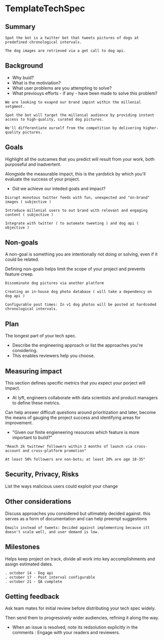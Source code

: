 # TemplateTechSpec

## Summary

```text
Spot the bot is a twitter bot that tweets pictures of dogs at predefined chronological intervals. 

The dog images are retrieved via a get call to dog api.
```

## Background

* Why buid?
* What is the motiviation?
* What user problems are you attempting to solve?
* What previouys efforts - if any - have been made to solve this problem?

```text
We are looking to exapnd our brand impint within the millenial setgment. 

Spot the bot will target the millenial audience by providing instant access to high-quality, curated dog pictures. 

We'll differentiate ourself from the competition by delivering higher-quality pictures.
```

## Goals

Highlight all the outcames that you predict will result from your work, both purposeful and inadvertent.

Alongside the measurable impact, this is the yardstick by which you'll evaluate the success of your project.

* Did we achieve our inteded goals and impact?

```text
Disrupt monotous twitter feeds with fun, unexpected and "on-brand" images ( subjective )

Introduce millenial users to out brand with relevant and engaging content ( subjective )

Integrate with twitter ( to automate tweeting ) and dog api ( objective )
```

## Non-goals

A non-goal is something you are intentionally not doing or solving, even if it could be related.

Defining non-goals helps limit the scope of your project and prevents feature creep.

```text
Disseminate dog pictures via another platform 

Creating an in-house dog photo database ( will take a dependency on dog api )

Configurable post times: In v1 dog photos will be posted at hardcoded chronological intervals. 
```

## Plan

 The longest part of your tech spec.

* Describe the engineering approach or list the approaches you're considering.
* This enables reviewers help you choose.

## Measuring impact

This section defines specific metrics that you expect your porject will impact.

* At lyft, engineers collaborate with data scientists and product managers to define these metrics.

Can help answer difficult questions around prioritization and later, become the means of gauging the project success and identifying areas for improvement.

* "Given our finite engieneering resources which feature is more important to build?"

```text
"Reach 2k twittewr followers within 2 months of launch via cross-account and cross-platform promotion"

At least 50% followers are non-bots; at least 20% are age 18-35"
```

## Security, Privacy, Risks

List the ways malicious users could exploit your change

## Other considerations

Discuss approaches you considered but ultimately decided against. this serves as a form of documentation and can help preempt suggestions

```text
Emails instead of tweets: Decided against implementing because itt doesn't scale well, and user demand is low.
```

## Milestones

Helps keep project on track, divide all work into key accomplishments and assign estimated dates.

```text
. october 14 - Dog api
. october 17 - Post interval configurable
. october 21 - QA complete 
```

## Getting feedback

Ask team mates for initial review before distributing your tech spec widely.

Then send them to progressively wider audiencies, refining it along the way.

* When an issue is resolved, note its redsolution explicitly in the comments : Engage with your readers and reviewers.
